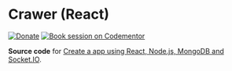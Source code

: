 # Crawer (React)

[![Donate](https://img.shields.io/badge/paypal-donate-blue.svg)](https://paypal.me/sahat) [![Book session on Codementor](https://cdn.codementor.io/badges/book_session_github.svg)](https://www.codementor.io/sahatyalkabov?utm_source=github&utm_medium=button&utm_term=sahatyalkabov&utm_campaign=github)

**Source code** for [
Create a  app using React, Node.js, MongoDB and Socket.IO](http://sahatyalkabov.com/create-a-character-voting-app-using-react-nodejs-mongodb-and-socketio/).



